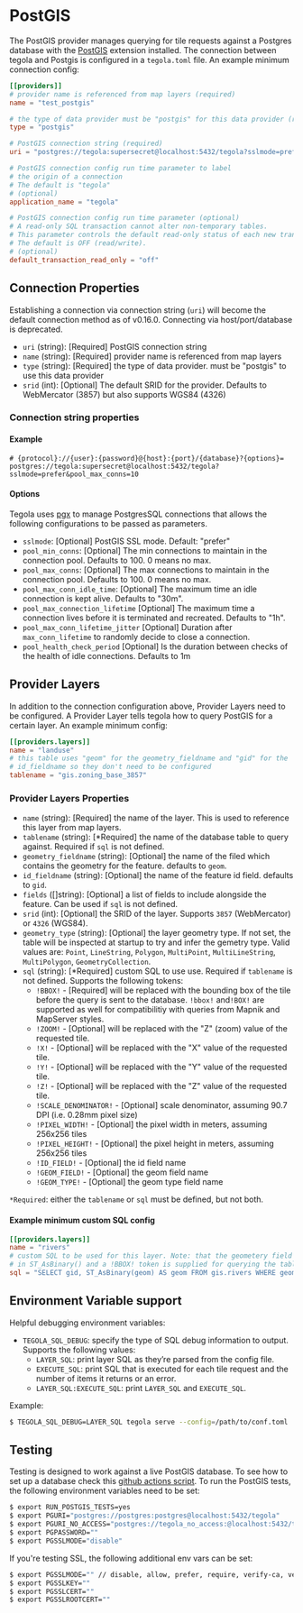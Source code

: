 # PostGIS

The PostGIS provider manages querying for tile requests against a Postgres
database with the [PostGIS](http://postgis.net/) extension installed.
The connection between tegola and Postgis is configured in a `tegola.toml` file.
An example minimum connection config:

```toml
[[providers]]
# provider name is referenced from map layers (required)
name = "test_postgis"

# the type of data provider must be "postgis" for this data provider (required)
type = "postgis"

# PostGIS connection string (required)
uri = "postgres://tegola:supersecret@localhost:5432/tegola?sslmode=prefer" #

# PostGIS connection config run time parameter to label
# the origin of a connection
# The default is "tegola"
# (optional)
application_name = "tegola"

# PostGIS connection config run time parameter (optional)
# A read-only SQL transaction cannot alter non-temporary tables.
# This parameter controls the default read-only status of each new transaction.
# The default is OFF (read/write).
# (optional)
default_transaction_read_only = "off"
```

## Connection Properties

Establishing a connection via connection string (`uri`) will become the default
connection method as of v0.16.0. Connecting via host/port/database is deprecated.

-   `uri` (string): [Required] PostGIS connection string
-   `name` (string): [Required] provider name is referenced from map layers
-   `type` (string): [Required] the type of data provider. must be "postgis" to use this data provider
-   `srid` (int): [Optional] The default SRID for the provider. Defaults to WebMercator (3857) but also supports WGS84 (4326)

### Connection string properties

#### Example

```
# {protocol}://{user}:{password}@{host}:{port}/{database}?{options}=
postgres://tegola:supersecret@localhost:5432/tegola?sslmode=prefer&pool_max_conns=10
```

#### Options

Tegola uses [pgx](https://github.com/jackc/pgx/blob/master/pgxpool/pool.go#L111) to manage
PostgresSQL connections that allows the following configurations to be passed
as parameters.

-   `sslmode`: [Optional] PostGIS SSL mode. Default: "prefer"
-   `pool_min_conns`: [Optional] The min connections to maintain in the connection pool. Defaults to 100. 0 means no max.
-   `pool_max_conns`: [Optional] The max connections to maintain in the connection pool. Defaults to 100. 0 means no max.
-   `pool_max_conn_idle_time`: [Optional] The maximum time an idle connection is kept alive. Defaults to "30m".
-   `pool_max_connection_lifetime` [Optional] The maximum time a connection lives before it is terminated and recreated. Defaults to "1h".
-   `pool_max_conn_lifetime_jitter` [Optional] Duration after `max_conn_lifetime` to randomly decide to close a connection.
-   `pool_health_check_period` [Optional] Is the duration between checks of the health of idle connections. Defaults to 1m

## Provider Layers

In addition to the connection configuration above, Provider Layers need to be configured. A Provider Layer tells tegola how to query PostGIS for a certain layer. An example minimum config:

```toml
[[providers.layers]]
name = "landuse"
# this table uses "geom" for the geometry_fieldname and "gid" for the
# id_fieldname so they don't need to be configured
tablename = "gis.zoning_base_3857"
```

### Provider Layers Properties

-   `name` (string): [Required] the name of the layer. This is used to reference this layer from map layers.
-   `tablename` (string): [*Required] the name of the database table to query against. Required if `sql` is not defined.
-   `geometry_fieldname` (string): [Optional] the name of the filed which contains the geometry for the feature. defaults to `geom`.
-   `id_fieldname` (string): [Optional] the name of the feature id field. defaults to `gid`.
-   `fields` ([]string): [Optional] a list of fields to include alongside the feature. Can be used if `sql` is not defined.
-   `srid` (int): [Optional] the SRID of the layer. Supports `3857` (WebMercator) or `4326` (WGS84).
-   `geometry_type` (string): [Optional] the layer geometry type. If not set, the table will be inspected at startup to try and infer the gemetry type. Valid values are: `Point`, `LineString`, `Polygon`, `MultiPoint`, `MultiLineString`, `MultiPolygon`, `GeometryCollection`.
-   `sql` (string): [*Required] custom SQL to use use. Required if `tablename` is not defined. Supports the following tokens:
    -   `!BBOX!` - [Required] will be replaced with the bounding box of the tile before the query is sent to the database. `!bbox!` and`!BOX!` are supported as well for compatibilitiy with queries from Mapnik and MapServer styles.
    -   `!ZOOM!` - [Optional] will be replaced with the "Z" (zoom) value of the requested tile.
    -   `!X!` - [Optional] will be replaced with the "X" value of the requested tile.
    -   `!Y!` - [Optional] will be replaced with the "Y" value of the requested tile.
    -   `!Z!` - [Optional] will be replaced with the "Z" value of the requested tile.
    -   `!SCALE_DENOMINATOR!` - [Optional] scale denominator, assuming 90.7 DPI (i.e. 0.28mm pixel size)
    -   `!PIXEL_WIDTH!` - [Optional] the pixel width in meters, assuming 256x256 tiles
    -   `!PIXEL_HEIGHT!` - [Optional] the pixel height in meters, assuming 256x256 tiles
    -   `!ID_FIELD!` - [Optional] the id field name
    -   `!GEOM_FIELD!` - [Optional] the geom field name
    -   `!GEOM_TYPE!` - [Optional] the geom type field name

`*Required`: either the `tablename` or `sql` must be defined, but not both.

#### Example minimum custom SQL config

```toml
[[providers.layers]]
name = "rivers"
# custom SQL to be used for this layer. Note: that the geometery field is wrapped
# in ST_AsBinary() and a !BBOX! token is supplied for querying the table with the tile bounds
sql = "SELECT gid, ST_AsBinary(geom) AS geom FROM gis.rivers WHERE geom && !BBOX!"
```

## Environment Variable support

Helpful debugging environment variables:

-   `TEGOLA_SQL_DEBUG`: specify the type of SQL debug information to output. Supports the following values:
    -   `LAYER_SQL`: print layer SQL as they’re parsed from the config file.
    -   `EXECUTE_SQL`: print SQL that is executed for each tile request and the number of items it returns or an error.
    -   `LAYER_SQL:EXECUTE_SQL`: print `LAYER_SQL` and `EXECUTE_SQL`.

Example:

```bash
$ TEGOLA_SQL_DEBUG=LAYER_SQL tegola serve --config=/path/to/conf.toml
```

## Testing

Testing is designed to work against a live PostGIS database. To see how to set
up a database check this [github actions script](https://github.com/go-spatial/tegola/blob/master/.github/worksflows/on_pr_push.yml).
To run the PostGIS tests, the following environment variables need to be set:

```bash
$ export RUN_POSTGIS_TESTS=yes
$ export PGURI="postgres://postgres:postgres@localhost:5432/tegola"
$ export PGURI_NO_ACCESS="postgres://tegola_no_access:@localhost:5432/tegola" # used for testing errors when user does not have read permissions on a table
$ export PGPASSWORD=""
$ export PGSSLMODE="disable"
```

If you're testing SSL, the following additional env vars can be set:

```bash
$ export PGSSLMODE="" // disable, allow, prefer, require, verify-ca, verify-full
$ export PGSSLKEY=""
$ export PGSSLCERT=""
$ export PGSSLROOTCERT=""
```
